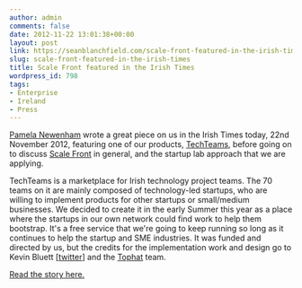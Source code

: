 ```yaml
---
author: admin
comments: false
date: 2012-11-22 13:01:38+00:00
layout: post
link: https://seanblanchfield.com/scale-front-featured-in-the-irish-times/
slug: scale-front-featured-in-the-irish-times
title: Scale Front featured in the Irish Times
wordpress_id: 798
tags:
- Enterprise
- Ireland
- Press
---
```


[Pamela Newenham](https://twitter.com/CakeBelle) wrote a great piece on us in the Irish Times today, 22nd November 2012, featuring one of our products, [TechTeams](http://techteams.ie), before going on to discuss [Scale Front](http://scalefront.com) in general, and the startup lab approach that we are applying.
<!-- more -->
TechTeams is a marketplace for Irish technology project teams. The 70 teams on it are mainly composed of technology-led startups, who are willing to implement products for other startups or small/medium businesses. We decided to create it in the early Summer this year as a place where the startups in our own network could find work to help them bootstrap. It's a free service that we're going to keep running so long as it continues to help the startup and SME industries. It was funded and directed by us, but the credits for the implementation work and design go to Kevin Bluett \[[twitter](https://twitter.com/kevinbluett)\] and the [Tophat](http://www.tophat.ie/) team.

[Read the story here.](http://www.irishtimes.com/newspaper/finance/2012/1122/1224326935078.html)